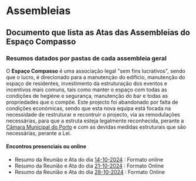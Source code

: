 # Assembleias

## Documento que lista as Atas das Assembleias do Espaço Compasso 

### Resumos datados por pastas de cada assembleia geral

O **Espaço Compasso** é uma associação legal "sem fins lucrativos", sendo que o lucro, é direcionado para a manutenção do edifício, manutenção do espaço de residentes, investimento da estruturação dos eventos e incentivos mais comuns, tais como manter o espaço com todas as condições de hegiéne e segurança, manutenção do bar e todas as propriedades que o compõe. Este projecto foi abandonado por falta de condições económicas, sendo que esta nova equipa está focada na necessidade de restruturar e recontruir o projecto, via as remodulações necessárias, para que a estruta esteja legalmente reconhecida, perante a [Câmara Municipal do Porto](https://www.cm-porto.pt/) e com as devidas medidas estruturais que são necessárias, perante a Lei. 

#### Encontros presenciais ou online

- Resumo da Reunião e Ata do dia [14-10-2024](https://github.com/EspacoCompasso/Assembleias/blob/main/14-08-2024/README.md) : Formato online
- Resumo da Reunião e Ata do dia [21-10-2024](https://github.com/EspacoCompasso/Assembleias/tree/main/21-10-2024) : Formato Online
- Resumo da Reunião e Ata do dia [28-10-2024](https://github.com/EspacoCompasso/Assembleias/tree/main/28-10-2024) : Formato Online 


